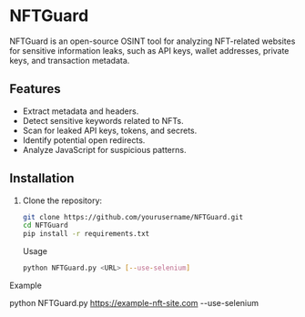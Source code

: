 # NFTGuard

NFTGuard is an open-source OSINT tool for analyzing NFT-related websites for sensitive information leaks, such as API keys, wallet addresses, private keys, and transaction metadata.

## Features

- Extract metadata and headers.
- Detect sensitive keywords related to NFTs.
- Scan for leaked API keys, tokens, and secrets.
- Identify potential open redirects.
- Analyze JavaScript for suspicious patterns.

## Installation

1. Clone the repository:
   ```bash
   git clone https://github.com/yourusername/NFTGuard.git
   cd NFTGuard
   pip install -r requirements.txt
   ```
   Usage
      ```bash
    python NFTGuard.py <URL> [--use-selenium]
    ```
Example

python NFTGuard.py https://example-nft-site.com --use-selenium


